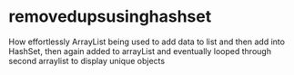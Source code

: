# removedupsusinghashset
How effortlessly  ArrayList being used to add data to list and then add into HashSet, then again added to arrayList and eventually looped through second arraylist to display unique objects
